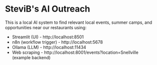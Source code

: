 # SteviB's AI Outreach

This is a local AI system to find relevant local events, summer camps, and opportunities near our restaurants using:
- Streamlit (UI) - http://localhost:8501 
- n8n (workflow trigger) - http://localhost:5678
- Ollama (LLM) - http://localhost:11434 
- Web scraping - http://localhost:8001/events?location=Snellville (example backend)
